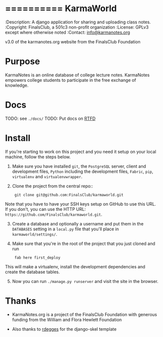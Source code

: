 ==========
KarmaWorld
==========
:Description: A django application for sharing and uploading class notes.
:Copyright: FinalsClub, a 501c3 non-profit organization
:License: GPLv3 except where otherwise noted
:Contact: info@karmanotes.org

v3.0 of the karmanotes.org website from the FinalsClub Foundation




Purpose
=======

KarmaNotes is an online database of college lecture notes.  KarmaNotes empowers college students to participate in the free exchange of knowledge. 

Docs
====

TODO: see `./docs/`
TODO: Put docs on [RTFD](https://readthedocs.org/)


Install
=======
If you're starting to work on this project and you need it setup on your local
machine, follow the steps below.

1. Make sure you have installed ``git``, the ``PostgreSQL`` server, client and
   development files, ``Python`` including the development files, ``Fabric``,
   ``pip``, ``virtualenv`` and ``virtualenvwrapper``.

2. Clone the project from the central repo::

        git clone git@github.com:FinalsClub/karmaworld.git

Note that you have to have your SSH keys setup on GitHub to use this URL. If
you don't, you can use the HTTP URL:
``https://github.com/FinalsClub/karmaworld.git``.

3. Create a database and optionally a username and put them in the
   ``DATABASES`` setting in a ``local.py`` file that you'll place in
   ``karmaworld/settings/``.

4. Make sure that you're in the root of the project that you just cloned and
   run

        fab here first_deploy

This will make a virtualenv, install the development dependencies and create
the database tables.

5. Now you can run ``./manage.py runserver`` and visit the site in the browser.

Thanks
======

* KarmaNotes.org is a project of the FinalsClub Foundation with generous funding from the William and Flora Hewlett Foundation

* Also thanks to [rdegges](https://github.com/rdegges/django-skel) for the django-skel template
